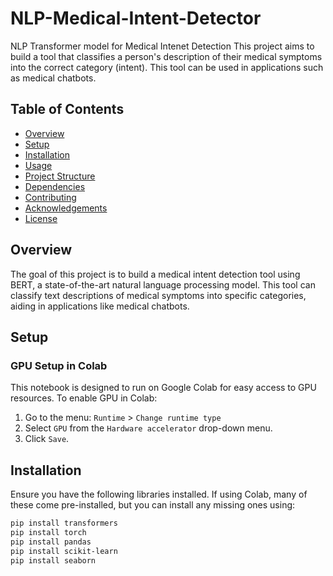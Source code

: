 # NLP-Medical-Intent-Detector
NLP Transformer model for Medical Intenet Detection
This project aims to build a tool that classifies a person's description of their medical symptoms into the correct category (intent). This tool can be used in applications such as medical chatbots.

## Table of Contents

- [Overview](#overview)
- [Setup](#setup)
- [Installation](#installation)
- [Usage](#usage)
- [Project Structure](#project-structure)
- [Dependencies](#dependencies)
- [Contributing](#contributing)
- [Acknowledgements](#acknowledgements)
- [License](#license)

## Overview

The goal of this project is to build a medical intent detection tool using BERT, a state-of-the-art natural language processing model. This tool can classify text descriptions of medical symptoms into specific categories, aiding in applications like medical chatbots.

## Setup

### GPU Setup in Colab

This notebook is designed to run on Google Colab for easy access to GPU resources. To enable GPU in Colab:

1. Go to the menu: `Runtime` > `Change runtime type`
2. Select `GPU` from the `Hardware accelerator` drop-down menu.
3. Click `Save`.

## Installation

Ensure you have the following libraries installed. If using Colab, many of these come pre-installed, but you can install any missing ones using:

```bash
pip install transformers
pip install torch
pip install pandas
pip install scikit-learn
pip install seaborn
```
